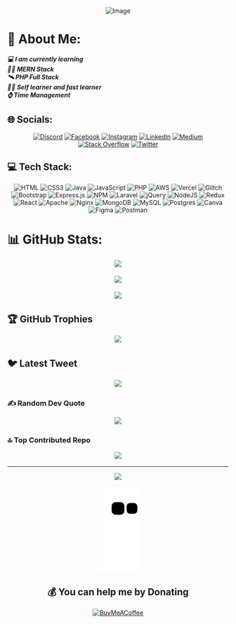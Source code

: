 <div align='center'>
  
![Image](https://www.seoclerk.com/pics/002/121/860/680412f79b2f46f105ff7c71a72ade43.png)

</div>
  
# 💫 About Me:
<b><i>💻 I am currently learning<br>🧑‍🎓 MERN Stack<br>🛰️ PHP Full Stack<br>🧑‍💻 Self learner and fast learner<br>⌚ Time Management</i></b>
  
## 🌐 Socials:

<div align='center'>

[![Discord](https://img.shields.io/badge/Discord-%237289DA.svg?logo=discord&logoColor=white)](https://discord.gg/ybHaKUKKAN) [![Facebook](https://img.shields.io/badge/Facebook-%231877F2.svg?logo=Facebook&logoColor=white)](https://facebook.com/thenamevishnu) [![Instagram](https://img.shields.io/badge/Instagram-%23E4405F.svg?logo=Instagram&logoColor=white)](https://instagram.com/thenamevishnu) [![LinkedIn](https://img.shields.io/badge/LinkedIn-%230077B5.svg?logo=linkedin&logoColor=white)](https://linkedin.com/in/thenamevishnu) [![Medium](https://img.shields.io/badge/Medium-12100E?logo=medium&logoColor=white)](https://medium.com/@@thenamevishnu) [![Stack Overflow](https://img.shields.io/badge/-Stackoverflow-FE7A16?logo=stack-overflow&logoColor=white)](https://stackoverflow.com/users/19593274) [![Twitter](https://img.shields.io/badge/Twitter-%231DA1F2.svg?logo=Twitter&logoColor=white)](https://twitter.com/mynamevishnu) 

</div>
  
## 💻 Tech Stack:

<div align='center'>

![HTML](https://img.shields.io/badge/html-%231572B6.svg?style=for-the-badge&logo=html&logoColor=white) ![CSS3](https://img.shields.io/badge/css3-%231572B6.svg?style=for-the-badge&logo=css3&logoColor=white) ![Java](https://img.shields.io/badge/java-%23ED8B00.svg?style=for-the-badge&logo=java&logoColor=white) ![JavaScript](https://img.shields.io/badge/javascript-%23323330.svg?style=for-the-badge&logo=javascript&logoColor=%23F7DF1E) ![PHP](https://img.shields.io/badge/php-%23777BB4.svg?style=for-the-badge&logo=php&logoColor=white) ![AWS](https://img.shields.io/badge/AWS-%23FF9900.svg?style=for-the-badge&logo=amazon-aws&logoColor=white) ![Vercel](https://img.shields.io/badge/vercel-%23000000.svg?style=for-the-badge&logo=vercel&logoColor=white) ![Glitch](https://img.shields.io/badge/glitch-%233333FF.svg?style=for-the-badge&logo=glitch&logoColor=white) ![Bootstrap](https://img.shields.io/badge/bootstrap-%23563D7C.svg?style=for-the-badge&logo=bootstrap&logoColor=white) ![Express.js](https://img.shields.io/badge/express.js-%23404d59.svg?style=for-the-badge&logo=express&logoColor=%2361DAFB) ![NPM](https://img.shields.io/badge/NPM-%23000000.svg?style=for-the-badge&logo=npm&logoColor=white) ![Laravel](https://img.shields.io/badge/laravel-%23FF2D20.svg?style=for-the-badge&logo=laravel&logoColor=white) ![jQuery](https://img.shields.io/badge/jquery-%230769AD.svg?style=for-the-badge&logo=jquery&logoColor=white) ![NodeJS](https://img.shields.io/badge/node.js-6DA55F?style=for-the-badge&logo=node.js&logoColor=white) ![Redux](https://img.shields.io/badge/redux-%23593d88.svg?style=for-the-badge&logo=redux&logoColor=white) ![React](https://img.shields.io/badge/react-%2320232a.svg?style=for-the-badge&logo=react&logoColor=%2361DAFB) ![Apache](https://img.shields.io/badge/apache-%23D42029.svg?style=for-the-badge&logo=apache&logoColor=white) ![Nginx](https://img.shields.io/badge/nginx-%23009639.svg?style=for-the-badge&logo=nginx&logoColor=white) ![MongoDB](https://img.shields.io/badge/MongoDB-%234ea94b.svg?style=for-the-badge&logo=mongodb&logoColor=white) ![MySQL](https://img.shields.io/badge/mysql-%2300f.svg?style=for-the-badge&logo=mysql&logoColor=white) ![Postgres](https://img.shields.io/badge/postgres-%23316192.svg?style=for-the-badge&logo=postgresql&logoColor=white) ![Canva](https://img.shields.io/badge/Canva-%2300C4CC.svg?style=for-the-badge&logo=Canva&logoColor=white) 	![Figma](https://img.shields.io/badge/figma-%23F24E1E.svg?style=for-the-badge&logo=figma&logoColor=white) ![Postman](https://img.shields.io/badge/Postman-FF6C37?style=for-the-badge&logo=postman&logoColor=white)

</div>
  
# 📊 GitHub Stats:

<div align='center'>
  
![](https://github-readme-stats.vercel.app/api?username=thenamevishnu&theme=dark&hide_border=true&include_all_commits=true&count_private=true)<br/><br/>
![](https://github-readme-streak-stats.herokuapp.com/?user=thenamevishnu&theme=dark&hide_border=true)<br/><br/>
![](https://github-readme-stats.vercel.app/api/top-langs/?username=thenamevishnu&theme=dark&hide_border=true&include_all_commits=true&count_private=true&layout=compact)

</div>
  
## 🏆 GitHub Trophies

<div align='center'>
  
![](https://github-profile-trophy.vercel.app/?username=thenamevishnu&theme=dark&no-frame=true&no-bg=true&margin-w=4)

</div>
  
## 🐦 Latest Tweet
  
<div align='center'>
  
[![](https://gtce.itsvg.in/api?username=mynamevishnu)](https://github.com/VishwaGauravIn/github-twitter-card-embed)
 
</div>
  
### ✍️ Random Dev Quote
  
<div align='center'>
  
![](https://quotes-github-readme.vercel.app/api?type=horizontal&theme=radical)
 
</div>
  
### 🔝 Top Contributed Repo

<div align='center'>

![](https://github-contributor-stats.vercel.app/api?username=thenamevishnu&limit=5&theme=dark&combine_all_yearly_contributions=true)
  
---
[![](https://visitcount.itsvg.in/api?id=thenamevishnu&icon=1&color=1)](https://visitcount.itsvg.in)
  
![Gif](https://raw.githubusercontent.com/ghosharnab00/ghosharnab00/output/github-contribution-grid-snake.svg)
  
  ## 💰 You can help me by Donating
  [![BuyMeACoffee](https://img.buymeacoffee.com/button-api/?text=Buy%20me%20a%20coffee&emoji=&slug=thenamevishnu&button_colour=FFDD00&font_colour=000000&font_family=Comic&outline_colour=000000&coffee_colour=ffffff)](https://buymeacoffee.com/thenamevishnu)

 </div>
 
<!-- Proudly created with GPRM ( https://gprm.itsvg.in ) -->
